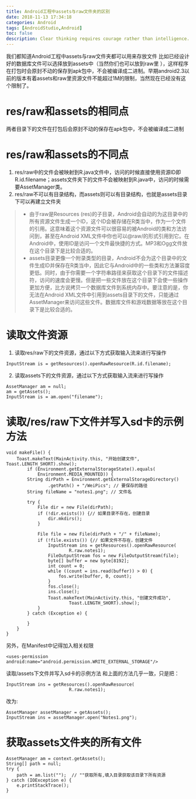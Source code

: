 ```yaml
---
title: Android工程中assets与raw文件夹的区别
date: 2018-11-13 17:34:18
categories: Android
tags: [AndroidStudio,Android]
toc: false
description: Clear thinking requires courage rather than intelligence.
---
```

  我们都知道Android工程中assets与raw文件夹都可以用来存放文件
比如已经设计好的数据库文件可以选择放到assets中（当然你们也可以放到raw里 ），这样程序在打包时会原封不动的保存到apk包中，不会被编译成二进制。早期android2.3以前的版本有着assets和raw里资源文件不能超过1M的限制，当然现在已经没有这个限制了。
# res/raw和assets的相同点
两者目录下的文件在打包后会原封不动的保存在apk包中，不会被编译成二进制

# res/raw和assets的不同点 
1. res/raw中的文件会被映射到R.java文件中，访问的时候直接使用资源ID即R.id.filename；assets文件夹下的文件不会被映射到R.java中，访问的时候需要AssetManager类。
2. res/raw不可以有目录结构，而assets则可以有目录结构，也就是assets目录下可以再建立文件夹

> - 由于raw是Resources (res)的子目录，Android会自动的为这目录中的所有资源文件生成一个ID，这个ID会被存储在R类当中，作为一个文件的引用。这意味着这个资源文件可以很容易的被Android的类和方法访问到，甚至在Android XML文件中你也可以@raw/的形式引用到它。在Android中，使用ID是访问一个文件最快捷的方式。MP3和Ogg文件放在这个目录下是比较合适的。
> - assets目录更像一个附录类型的目录，Android不会为这个目录中的文件生成ID并保存在R类当中，因此它与Android中的一些类和方法兼容度更低。同时，由于你需要一个字符串路径来获取这个目录下的文件描述符，访问的速度会更慢。但是把一些文件放在这个目录下会使一些操作更加方便，比方说拷贝一个数据库文件到系统内存中。要注意的是，你无法在Android XML文件中引用到assets目录下的文件，只能通过AssetManager来访问这些文件。数据库文件和游戏数据等放在这个目录下是比较合适的。
# 读取文件资源
1. 读取res/raw下的文件资源，通过以下方式获取输入流来进行写操作
```
InputStream is = getResources().openRawResource(R.id.filename); 
```
2. 读取assets下的文件资源，通过以下方式获取输入流来进行写操作
```
AssetManager am = null;  
am = getAssets();  
InputStream is = am.open("filename");  
```
# 读取/res/raw下文件并写入sd卡的示例方法
```
void makeFile() {
    Toast.makeText(MainActivity.this, "开始创建文件", Toast.LENGTH_SHORT).show();
        if (Environment.getExternalStorageState().equals(
            Environment.MEDIA_MOUNTED)) {
        String dirPath = Environment.getExternalStorageDirectory()
                .getPath() + "/WeiPics"; // 要保存的路径
        String fileName = "notes1.png"; // 文件名
 
        try {
            File dir = new File(dirPath);
            if (!dir.exists()) {// 如果目录不存在，创建目录
                dir.mkdirs();
            }
 
            File file = new File(dirPath + "/" + fileName);
            if (!file.exists()) {// 如果文件不存在，创建文件
                InputStream ins = getResources().openRawResource(
                        R.raw.notes1);
                FileOutputStream fos = new FileOutputStream(file);
                byte[] buffer = new byte[8192];
                int count = 0;
                while ((count = ins.read(buffer)) > 0) {
                    fos.write(buffer, 0, count);
                }
                fos.close();
                ins.close();
                Toast.makeText(MainActivity.this, "创建文件成功",
                        Toast.LENGTH_SHORT).show();
            }
        } catch (Exception e) {
 
        }
    }
}
```
另外，在Manifest中记得加入相关权限
```
<uses-permission android:name="android.permission.WRITE_EXTERNAL_STORAGE"/>
```
读取/assets下文件并写入sd卡的示例方法
和上面的方法几乎一致，只是把：
```
InputStream ins = getResources().openRawResource(
                        R.raw.notes1);
```
改为:
```
AssetManager assetManager = getAssets();
InputStream ins = assetManager.open("Notes1.png");
```
# 获取assets文件夹的所有文件
```
AssetManager am = context.getAssets();
String[] path = null;
try {
    path = am.list("");  // ""获取所有,填入目录获取该目录下所有资源
} catch (IOException e) {
    e.printStackTrace();
}
```
